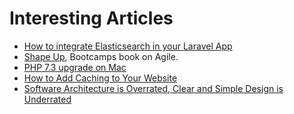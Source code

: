 # Interesting Articles

- [How to integrate Elasticsearch in your Laravel App](https://madewithlove.be/how-to-integrate-elasticsearch-in-your-laravel-app-2019-edition/)
- [Shape Up](https://basecamp.com/shapeup), Bootcamps book on Agile.
- [PHP 7.3 upgrade on Mac](https://stitcher.io/blog/php-73-upgrade-mac)
- [How to Add Caching to Your Website](https://smyck.net/2019/05/25/how-to-cache-your-website/)
- [Software Architecture is Overrated, Clear and Simple Design is Underrated](https://blog.pragmaticengineer.com/software-architecture-is-overrated/)